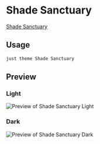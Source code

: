 # Shade Sanctuary

[Shade Sanctuary](https//github.com/Elevict)

## Usage

```bash
just theme Shade Sanctuary
```

## Preview

### Light

![Preview of Shade Sanctuary Light](preview-light.png)

### Dark

![Preview of Shade Sanctuary Dark](preview-dark.png)
